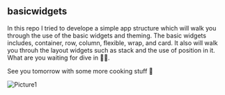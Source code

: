 ## basicwidgets

In this repo I tried to develope a simple app structure which will walk you through the use of the basic widgets and theming. 
The basic widgets includes, container, row, column, flexible, wrap, and card. It also will walk you throuh the layout widgets such as stack and the use of position in it. What are you waiting for dive in 🏊‍♀️. 

See you tomorrow with some more cooking stuff 👨


![Picture1](https://user-images.githubusercontent.com/83302623/142025096-a93db354-033a-42c8-aa59-cbc2d4a9c523.png)
